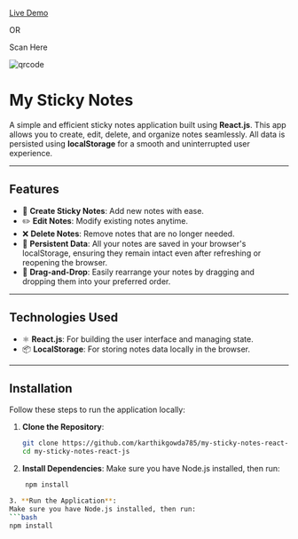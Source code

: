 [Live Demo](https://animated-phoenix-6a1c8c.netlify.app/) 

OR 

Scan Here 

![qrcode](https://github.com/user-attachments/assets/8a34b1e2-253d-4143-b894-1ec6ee6dd435)

# My Sticky Notes

A simple and efficient sticky notes application built using **React.js**. This app allows you to create, edit, delete, and organize notes seamlessly. All data is persisted using **localStorage** for a smooth and uninterrupted user experience.  

---

## Features  

- 📝 **Create Sticky Notes**: Add new notes with ease.  
- ✏️ **Edit Notes**: Modify existing notes anytime.  
- ❌ **Delete Notes**: Remove notes that are no longer needed.  
- 💾 **Persistent Data**: All your notes are saved in your browser's localStorage, ensuring they remain intact even after refreshing or reopening the browser.  
- 📂 **Drag-and-Drop**: Easily rearrange your notes by dragging and dropping them into your preferred order.  

---

## Technologies Used  

- ⚛️ **React.js**: For building the user interface and managing state.  
- 📦 **LocalStorage**: For storing notes data locally in the browser.  

---

## Installation  

Follow these steps to run the application locally:  

1. **Clone the Repository**:  
   ```bash  
   git clone https://github.com/karthikgowda785/my-sticky-notes-react-js.git  
   cd my-sticky-notes-react-js  

2. **Install Dependencies**:
Make sure you have Node.js installed, then run:
```bash
    npm install  

3. **Run the Application**:
Make sure you have Node.js installed, then run:
```bash
npm install  




